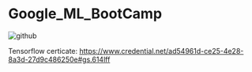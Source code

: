 # Google_ML_BootCamp

![github](https://github.com/doraemon500/Google_ML_BootCamp/assets/64678476/62067b59-ad3b-43d5-8582-07ed47f7a56e)



Tensorflow certicate:
https://www.credential.net/ad54961d-ce25-4e28-8a3d-27d9c486250e#gs.614lff
